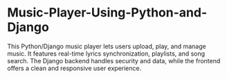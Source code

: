 # Music-Player-Using-Python-and-Django
This Python/Django music player lets users upload, play, and manage music.  It features real-time lyrics synchronization, playlists, and song search.  The Django backend handles security and data, while the frontend offers a clean and responsive user experience.
